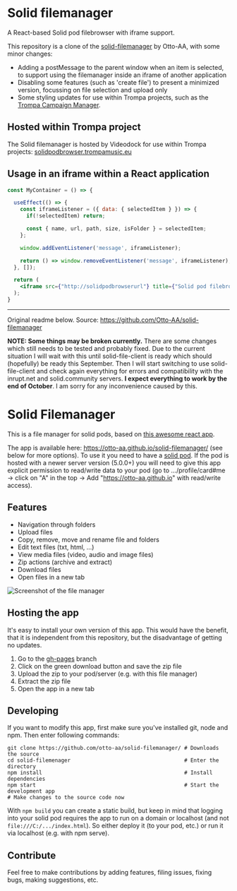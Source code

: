 # Solid filemanager

A React-based Solid pod filebrowser with iframe support.

This repository is a clone of the [solid-filemanager](https://github.com/Otto-AA/solid-filemanager) by Otto-AA, with some minor changes:
- Adding a postMessage to the parent window when an item is selected, to support using the filemanager inside an iframe of another application
- Disabling some features (such as 'create file') to present a minimized version, focussing on file selection and upload only
- Some styling updates for use within Trompa projects, such as the [Trompa Campaign Manager](https://github.com/trompamusic/trompa-campaign-manager).

## Hosted within Trompa project

The Solid filemanager is hosted by Videodock for use within Trompa projects:
[solidpodbrowser.trompamusic.eu](http://solidpodbrowser.trompamusic.eu)

## Usage in an iframe within a React application

```jsx
const MyContainer = () => {

  useEffect(() => {
    const iframeListener = ({ data: { selectedItem } }) => {
      if(!selectedItem) return;

      const { name, url, path, size, isFolder } = selectedItem;
    };

    window.addEventListener('message', iframeListener); 

    return () => window.removeEventListener('message', iframeListener);
  }, []);

  return (
    <iframe src={"http://solidpodbrowserurl"} title={"Solid pod filebrowser"} />
  );
}

```
--------

Original readme below.
Source: https://github.com/Otto-AA/solid-filemanager



**NOTE: Some things may be broken currently.** There are some changes which still needs to be tested and probably fixed. Due to the current situation I will wait with this until solid-file-client is ready which should (hopefully) be ready this September. Then I will start switching to use solid-file-client and check again everything for errors and compatibility with the inrupt.net and solid.community servers. **I expect everything to work by the end of October**. I am sorry for any inconvenience caused by this.

# Solid Filemanager

This is a file manager for solid pods, based on [this awesome react app](https://github.com/joni2back/react-filemanager/).

The app is available here: https://otto-aa.github.io/solid-filemanager/ (see below for more options). To use it you need to have a [solid pod](https://solid.inrupt.com/get-a-solid-pod). If the pod is hosted with a newer server version (5.0.0+) you will need to give this app explicit permission to read/write data to your pod (go to .../profile/card#me -> click on "A" in the top -> Add "https://otto-aa.github.io" with read/write access).

## Features

- Navigation through folders
- Upload files
- Copy, remove, move and rename file and folders
- Edit text files (txt, html, ...)
- View media files (video, audio and image files)
- Zip actions (archive and extract)
- Download files
- Open files in a new tab

![Screenshot of the file manager](./images/Screenshot.png "Demo Screenshot")

## Hosting the app
It's easy to install your own version of this app. This would have the benefit, that it is independent from this repository, but the disadvantage of getting no updates.

1. Go to the [gh-pages](https://github.com/Otto-AA/solid-filemanager/tree/gh-pages) branch
2. Click on the green download button and save the zip file
3. Upload the zip to your pod/server (e.g. with this file manager)
4. Extract the zip file
5. Open the app in a new tab

## Developing
If you want to modify this app, first make sure you've installed git, node and npm. Then enter following commands:

```shell
git clone https://github.com/otto-aa/solid-filemanager/ # Downloads the source
cd solid-filemenager                                    # Enter the directory
npm install                                             # Install dependencies
npm start                                               # Start the development app
# Make changes to the source code now
```

With `npm build` you can create a static build, but keep in mind that logging into your solid pod requires the app to run on a domain or localhost (and not `file:///C:/.../index.html`). So either deploy it (to your pod, etc.) or run it via localhost (e.g. with npm serve).

## Contribute

Feel free to make contributions by adding features, filing issues, fixing bugs, making suggestions, etc.
